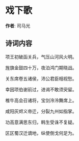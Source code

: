 # 戏下歌

**作者**: 司马光

## 诗词内容

项王初破函关兵，气压山河风火明。

旌旗金鼓四十万，夜泊鸿门期晓战。

关东席卷五诸侯，沛公君臣相视愁。

幸因项伯谢前过，进谒不敢须臾留。

椎牛高会召诸将，宝剑泠泠舞席上。

咸阳灰烬义帝迁，分裂九州如指掌。

功高意满思东归，韩生受诛不复疑。

区区蜀汉迁谪地，纵使倒戈何足为。


